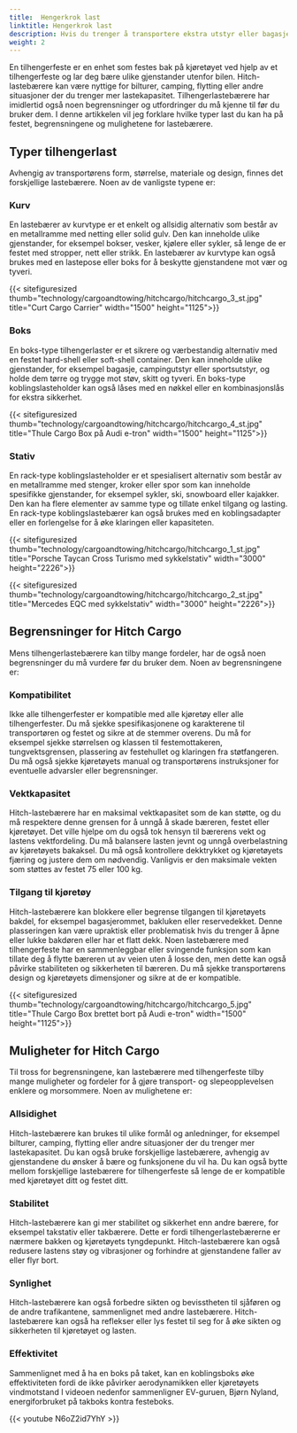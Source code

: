 ```yaml
---
title:  Hengerkrok last
linktitle: Hengerkrok last
description: Hvis du trenger å transportere ekstra utstyr eller bagasje med kjøretøyet ditt, men ikke har nok plass inne eller på taket, bør du vurdere å bruke tilhengerkrok last.
weight: 2
---
```

<!-- markdownlint-disable MD033 -->

En tilhengerfeste er en enhet som festes bak på kjøretøyet ved hjelp av et tilhengerfeste og lar deg bære ulike gjenstander utenfor bilen. Hitch-lastebærere kan være nyttige for bilturer, camping, flytting eller andre situasjoner der du trenger mer lastekapasitet. Tilhengerlastebærere har imidlertid også noen begrensninger og utfordringer du må kjenne til før du bruker dem. I denne artikkelen vil jeg forklare hvilke typer last du kan ha på festet, begrensningene og mulighetene for lastebærere.

## Typer tilhengerlast

Avhengig av transportørens form, størrelse, materiale og design, finnes det forskjellige lastebærere. Noen av de vanligste typene er:

### Kurv

En lastebærer av kurvtype er et enkelt og allsidig alternativ som består av en metallramme med netting eller solid gulv. Den kan inneholde ulike gjenstander, for eksempel bokser, vesker, kjølere eller sykler, så lenge de er festet med stropper, nett eller strikk. En lastebærer av kurvtype kan også brukes med en lastepose eller boks for å beskytte gjenstandene mot vær og tyveri.

{{< sitefiguresized thumb="technology/cargoandtowing/hitchcargo/hitchcargo_3_st.jpg" title="Curt Cargo Carrier" width="1500" height="1125">}}

### Boks

En boks-type tilhengerlaster er et sikrere og værbestandig alternativ med en festet hard-shell eller soft-shell container. Den kan inneholde ulike gjenstander, for eksempel bagasje, campingutstyr eller sportsutstyr, og holde dem tørre og trygge mot støv, skitt og tyveri. En boks-type koblingslasteholder kan også låses med en nøkkel eller en kombinasjonslås for ekstra sikkerhet.

{{< sitefiguresized thumb="technology/cargoandtowing/hitchcargo/hitchcargo_4_st.jpg" title="Thule Cargo Box på Audi e-tron" width="1500" height="1125">}}
### Stativ

En rack-type koblingslasteholder er et spesialisert alternativ som består av en metallramme med stenger, kroker eller spor som kan inneholde spesifikke gjenstander, for eksempel sykler, ski, snowboard eller kajakker. Den kan ha flere elementer av samme type og tillate enkel tilgang og lasting. En rack-type koblingslastebærer kan også brukes med en koblingsadapter eller en forlengelse for å øke klaringen eller kapasiteten.

{{< sitefiguresized thumb="technology/cargoandtowing/hitchcargo/hitchcargo_1_st.jpg" title="Porsche Taycan Cross Turismo med sykkelstativ" width="3000" height="2226">}}

{{< sitefiguresized thumb="technology/cargoandtowing/hitchcargo/hitchcargo_2_st.jpg" title="Mercedes EQC med sykkelstativ" width="3000" height="2226">}}

## Begrensninger for Hitch Cargo

Mens tilhengerlastebærere kan tilby mange fordeler, har de også noen begrensninger du må vurdere før du bruker dem. Noen av begrensningene er:

### Kompatibilitet

Ikke alle tilhengerfester er kompatible med alle kjøretøy eller alle tilhengerfester. Du må sjekke spesifikasjonene og karakterene til transportøren og festet og sikre at de stemmer overens. Du må for eksempel sjekke størrelsen og klassen til festemottakeren, tungvektsgrensen, plassering av festehullet og klaringen fra støtfangeren. Du må også sjekke kjøretøyets manual og transportørens instruksjoner for eventuelle advarsler eller begrensninger.

### Vektkapasitet

Hitch-lastebærere har en maksimal vektkapasitet som de kan støtte, og du må respektere denne grensen for å unngå å skade bæreren, festet eller kjøretøyet. Det ville hjelpe om du også tok hensyn til bærerens vekt og lastens vektfordeling. Du må balansere lasten jevnt og unngå overbelastning av kjøretøyets bakaksel. Du må også kontrollere dekktrykket og kjøretøyets fjæring og justere dem om nødvendig. Vanligvis er den maksimale vekten som støttes av festet 75 eller 100 kg.

### Tilgang til kjøretøy

Hitch-lastebærere kan blokkere eller begrense tilgangen til kjøretøyets bakdel, for eksempel bagasjerommet, bakluken eller reservedekket. Denne plasseringen kan være upraktisk eller problematisk hvis du trenger å åpne eller lukke bakdøren eller har et flatt dekk. Noen lastebærere med tilhengerfeste har en sammenleggbar eller svingende funksjon som kan tillate deg å flytte bæreren ut av veien uten å losse den, men dette kan også påvirke stabiliteten og sikkerheten til bæreren. Du må sjekke transportørens design og kjøretøyets dimensjoner og sikre at de er kompatible.

{{< sitefiguresized thumb="technology/cargoandtowing/hitchcargo/hitchcargo_5.jpg" title="Thule Cargo Box brettet bort på Audi e-tron" width="1500" height="1125">}}

## Muligheter for Hitch Cargo

Til tross for begrensningene, kan lastebærere med tilhengerfeste tilby mange muligheter og fordeler for å gjøre transport- og slepeopplevelsen enklere og morsommere. Noen av mulighetene er:

### Allsidighet

Hitch-lastebærere kan brukes til ulike formål og anledninger, for eksempel bilturer, camping, flytting eller andre situasjoner der du trenger mer lastekapasitet. Du kan også bruke forskjellige lastebærere, avhengig av gjenstandene du ønsker å bære og funksjonene du vil ha. Du kan også bytte mellom forskjellige lastebærere for tilhengerfeste så lenge de er kompatible med kjøretøyet ditt og festet ditt.

### Stabilitet

Hitch-lastebærere kan gi mer stabilitet og sikkerhet enn andre bærere, for eksempel takstativ eller takbærere. Dette er fordi tilhengerlastebærerne er nærmere bakken og kjøretøyets tyngdepunkt. Hitch-lastebærere kan også redusere lastens støy og vibrasjoner og forhindre at gjenstandene faller av eller flyr bort.

### Synlighet

Hitch-lastebærere kan også forbedre sikten og bevisstheten til sjåføren og de andre trafikantene, sammenlignet med andre lastebærere.
Hitch-lastebærere kan også ha reflekser eller lys festet til seg for å øke sikten og sikkerheten til kjøretøyet og lasten.

### Effektivitet

Sammenlignet med å ha en boks på taket, kan en koblingsboks øke effektiviteten fordi de ikke påvirker aerodynamikken eller kjøretøyets vindmotstand
I videoen nedenfor sammenligner EV-guruen, Bjørn Nyland, energiforbruket på takboks kontra festeboks.

{{< youtube N6oZ2id7YhY >}}
